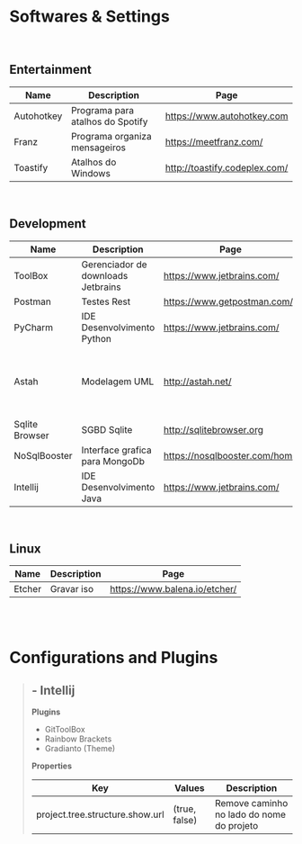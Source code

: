 # Softwares & Settings

<p>
    
<p>

<br>

## **Entertainment**

Name        | Description                       | Page
------------|-----------------------------------|-----------------------------------
 Autohotkey | Programa para atalhos do Spotify  | https://www.autohotkey.com
 Franz      | Programa organiza mensageiros     | https://meetfranz.com/
 Toastify   | Atalhos do Windows                | http://toastify.codeplex.com/

<br>

 ## **Development**

Name            | Description                       | Page                          | Obs
------------    |-----------------------------------|-------------------------------|--------
 ToolBox        | Gerenciador de downloads Jetbrains| https://www.jetbrains.com/    |
 Postman        | Testes Rest                       | https://www.getpostman.com/   |
 PyCharm        | IDE Desenvolvimento Python        | https://www.jetbrains.com/    |
 Astah          | Modelagem UML                     | http://astah.net/             | Associado ao e-mail ...EDU com licença em anexo
 Sqlite Browser | SGBD Sqlite                       | http://sqlitebrowser.org      |
 NoSqlBooster   | Interface grafica para MongoDb    | https://nosqlbooster.com/home |
 Intellij       | IDE Desenvolvimento Java          | https://www.jetbrains.com/    |

<br>

 ## **Linux**

Name            | Description   | Page
------------    |---------------|-----
 Etcher         | Gravar iso    | https://www.balena.io/etcher/
 
 
 <br><br>

# Configurations and Plugins 

> ## - **Intellij**
>
> **Plugins**
> * GitToolBox
> * Rainbow Brackets
> * Gradianto (Theme)
>
>**Properties**
>
>Key                                 | Values        |  Description 
>-----                               |-----          |------
>project.tree.structure.show.url     | (true, false) | Remove caminho no lado do nome do projeto